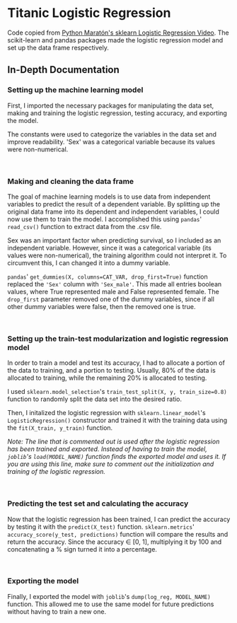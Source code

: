 # Titanic Logistic Regression

Code copied from [Python Maratón's sklearn Logistic Regression Video](https://www.youtube.com/watch?v=VK6v9Ure8Lk). The scikit-learn and pandas packages made the logistic regression model and set up the data frame respectively.

## In-Depth Documentation

### Setting up the machine learning model

First, I imported the necessary packages for manipulating the data set, making and training the logistic regression, testing accuracy, and exporting the model.

The constants were used to categorize the variables in the data set and improve readability. 'Sex' was a categorical variable because its values were non-numerical.

<br>

### Making and cleaning the data frame

The goal of machine learning models is to use data from independent variables to predict the result of a dependent variable. By splitting up the original data frame into its dependent and independent variables, I could now use them to train the model. I accomplished this using `pandas`' `read_csv()` function to extract data from the .csv file.

Sex was an important factor when predicting survival, so I included as an independent variable. However, since it was a categorical variable (its values were non-numerical), the training algorithm could not interpret it. To circumvent this, I can changed it into a dummy variable.

`pandas`' `get_dummies(X, columns=CAT_VAR, drop_first=True)` function replaced the `'Sex'` column with `'Sex_male'`. This made all entries boolean values, where True represented male and False represented female. The `drop_first` parameter removed one of the dummy variables, since if all other dummy variables were false, then the removed one is true.

<br>

### Setting up the train-test modularization and logistic regression model

In order to train a model and test its accuracy, I had to allocate a portion of the data to training, and a portion to testing. Usually, 80% of the data is allocated to training, while the remaining 20% is allocated to testing.

I used `sklearn.model_selection`'s `train_test_split(X, y, train_size=0.8)` function to randomly split the data set into the desired ratio.

Then, I initalized the logistic regression with `sklearn.linear_model`'s `LogisticRegression()` constructor and trained it with the training data using the `fit(X_train, y_train)` function.

*Note: The line that is commented out is used after the logistic regression has been trained and exported. Instead of having to train the model, `joblib`'s `load(MODEL_NAME)` function finds the exported model and uses it. If you are using this line, make sure to comment out the initialization and training of the logistic regression.*

<br>

### Predicting the test set and calculating the accuracy

Now that the logistic regression has been trained, I can predict the accuracy by testing it with the `predict(X_test)` function. `sklearn.metrics`' `accuracy_score(y_test, predictions)` function will compare the results and return the accuracy. Since the accuracy ∈ [0, 1], multiplying it by 100 and concatenating a % sign turned it into a percentage.

<br>

### Exporting the model

Finally, I exported the model with `joblib`'s `dump(log_reg, MODEL_NAME)` function. This allowed me to use the same model for future predictions without having to train a new one.

